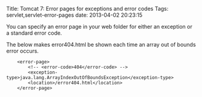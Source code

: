 Title: Tomcat 7: Error pages for exceptions and error codes
Tags: servlet,servlet-error-pages
date: 2013-04-02 20:23:15

You can specify an error page in your web folder for either an exception or a standard error code.

The below makes error404.html be shown each time an array out of bounds error occurs.

		<error-page>
			<!-- <error-code>404</error-code> -->
			<exception-type>java.lang.ArrayIndexOutOfBoundsException</exception-type>      
			<location>/error404.html</location>
		</error-page>  

